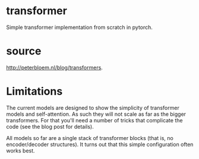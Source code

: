 # transformer

Simple transformer implementation from scratch in pytorch. 

# source 

http://peterbloem.nl/blog/transformers.

# Limitations

The current models are designed to show the simplicity of transformer models and self-attention. As such 
they will not scale as far as the bigger transformers. For that you'll need a number of tricks that 
complicate the code (see the blog post for details).

All models so far are a single stack of transformer blocks (that is, no encoder/decoder structures). It 
turns out that this simple configuration often works best. 
